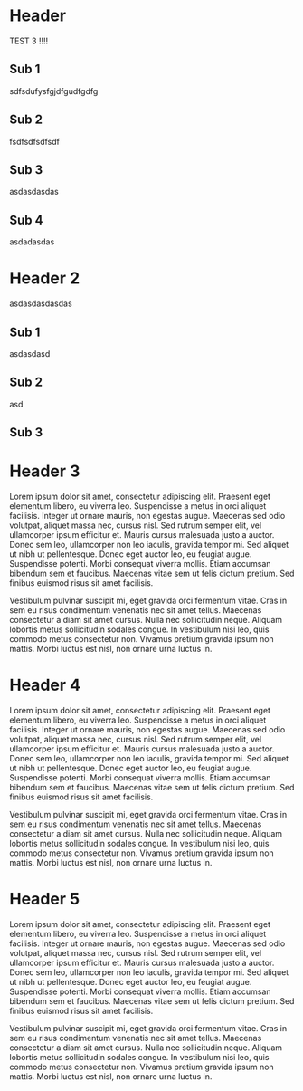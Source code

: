 <!-- TITLE: Test 3 -->
<!-- SUBTITLE: A quick summary of Test 3 -->

# Header
TEST 3 !!!!

## Sub 1
sdfsdufysfgjdfgudfgdfg
## Sub 2
fsdfsdfsdfsdf
## Sub 3
asdasdasdas
## Sub 4
asdadasdas

# Header 2
asdasdasdasdas
## Sub 1
asdasdasd
## Sub 2
asd
## Sub 3

# Header 3
Lorem ipsum dolor sit amet, consectetur adipiscing elit. Praesent eget elementum libero, eu viverra leo. Suspendisse a metus in orci aliquet facilisis. Integer ut ornare mauris, non egestas augue. Maecenas sed odio volutpat, aliquet massa nec, cursus nisl. Sed rutrum semper elit, vel ullamcorper ipsum efficitur et. Mauris cursus malesuada justo a auctor. Donec sem leo, ullamcorper non leo iaculis, gravida tempor mi. Sed aliquet ut nibh ut pellentesque. Donec eget auctor leo, eu feugiat augue. Suspendisse potenti. Morbi consequat viverra mollis. Etiam accumsan bibendum sem et faucibus. Maecenas vitae sem ut felis dictum pretium. Sed finibus euismod risus sit amet facilisis.

Vestibulum pulvinar suscipit mi, eget gravida orci fermentum vitae. Cras in sem eu risus condimentum venenatis nec sit amet tellus. Maecenas consectetur a diam sit amet cursus. Nulla nec sollicitudin neque. Aliquam lobortis metus sollicitudin sodales congue. In vestibulum nisi leo, quis commodo metus consectetur non. Vivamus pretium gravida ipsum non mattis. Morbi luctus est nisl, non ornare urna luctus in.

# Header 4
Lorem ipsum dolor sit amet, consectetur adipiscing elit. Praesent eget elementum libero, eu viverra leo. Suspendisse a metus in orci aliquet facilisis. Integer ut ornare mauris, non egestas augue. Maecenas sed odio volutpat, aliquet massa nec, cursus nisl. Sed rutrum semper elit, vel ullamcorper ipsum efficitur et. Mauris cursus malesuada justo a auctor. Donec sem leo, ullamcorper non leo iaculis, gravida tempor mi. Sed aliquet ut nibh ut pellentesque. Donec eget auctor leo, eu feugiat augue. Suspendisse potenti. Morbi consequat viverra mollis. Etiam accumsan bibendum sem et faucibus. Maecenas vitae sem ut felis dictum pretium. Sed finibus euismod risus sit amet facilisis.

Vestibulum pulvinar suscipit mi, eget gravida orci fermentum vitae. Cras in sem eu risus condimentum venenatis nec sit amet tellus. Maecenas consectetur a diam sit amet cursus. Nulla nec sollicitudin neque. Aliquam lobortis metus sollicitudin sodales congue. In vestibulum nisi leo, quis commodo metus consectetur non. Vivamus pretium gravida ipsum non mattis. Morbi luctus est nisl, non ornare urna luctus in.

# Header 5
Lorem ipsum dolor sit amet, consectetur adipiscing elit. Praesent eget elementum libero, eu viverra leo. Suspendisse a metus in orci aliquet facilisis. Integer ut ornare mauris, non egestas augue. Maecenas sed odio volutpat, aliquet massa nec, cursus nisl. Sed rutrum semper elit, vel ullamcorper ipsum efficitur et. Mauris cursus malesuada justo a auctor. Donec sem leo, ullamcorper non leo iaculis, gravida tempor mi. Sed aliquet ut nibh ut pellentesque. Donec eget auctor leo, eu feugiat augue. Suspendisse potenti. Morbi consequat viverra mollis. Etiam accumsan bibendum sem et faucibus. Maecenas vitae sem ut felis dictum pretium. Sed finibus euismod risus sit amet facilisis.

Vestibulum pulvinar suscipit mi, eget gravida orci fermentum vitae. Cras in sem eu risus condimentum venenatis nec sit amet tellus. Maecenas consectetur a diam sit amet cursus. Nulla nec sollicitudin neque. Aliquam lobortis metus sollicitudin sodales congue. In vestibulum nisi leo, quis commodo metus consectetur non. Vivamus pretium gravida ipsum non mattis. Morbi luctus est nisl, non ornare urna luctus in.